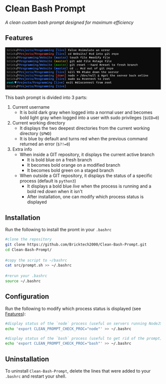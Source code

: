 # Clean Bash Prompt

_A clean custom bash prompt designed for maximum efficiency_

## Features

![screenshot](./screenshot.png)

This bash prompt is divided into 3 parts:

1. Current username
   - It is bold dark gray when logged into a normal user and becomes bold light gray when logged into a user with sudo privileges (`$UID=0`)
2. Current working directory
   - It displays the two deepest directories from the current working directory (`$PWD`)
   - It is blue by default and turns red when the previous command returned an error (`$?!=0`)
3. Extra info
   - When inside a GIT repository, it displays the current active branch
     - It is bold blue on a fresh branch
     - It becomes bold orange on a modified branch
     - It becomes bold green on a staged branch
   - When outside a GIT repository, it displays the status of a specific process (default is `python3`)
     - It displays a bold blue _live_ when the process is running and a bold red _down_ when it isn't
     - After installation, one can modify which process status is displayed

## Installation

Run the following to install the promt in your `.bashrc`

```bash
#clone the repository
git clone https://github.com/Bricktech2000/Clean-Bash-Prompt.git
cd Clean-Bash-Prompt/

#copy the script to ~/bashrc
cat src/prompt.sh >> ~/.bashrc

#rerun your .bashrc
source ~/.bashrc
```

## Configuration

Run the following to modify which process status is displayed (see [Features](#features)):

```bash
#display status of the `node` process (useful on servers running NodeJS)
echo 'export CLEAN_PROMPT_CHECK_PROC="node"' >> ~/.bashrc
```

```bash
#display status of the `bash` process (useful to get rid of the prompt)
echo 'export CLEAN_PROMPT_CHECK_PROC="bash"' >> ~/.bashrc
```

## Uninstallation

To uninstall `Clean-Bash-Prompt`, delete the lines that were added to your `.bashrc` and restart your shell.
